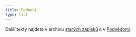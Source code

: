 ```yaml
---
title: Podnebí
type: list
---
```

Další texty najdete v archivu [starých zápisků](/zapisky/) a v [Podvědomí](/podvedomi/).
